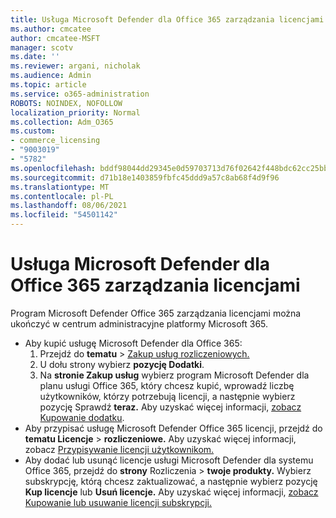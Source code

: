 ```yaml
---
title: Usługa Microsoft Defender dla Office 365 zarządzania licencjami
ms.author: cmcatee
author: cmcatee-MSFT
manager: scotv
ms.date: ''
ms.reviewer: argani, nicholak
ms.audience: Admin
ms.topic: article
ms.service: o365-administration
ROBOTS: NOINDEX, NOFOLLOW
localization_priority: Normal
ms.collection: Adm_O365
ms.custom:
- commerce_licensing
- "9003019"
- "5782"
ms.openlocfilehash: bddf98044dd29345e0d59703713d76f02642f448bdc62cc25bb356933d524f21
ms.sourcegitcommit: d71b18e1403859fbfc45ddd9a57c8ab68f4d9f96
ms.translationtype: MT
ms.contentlocale: pl-PL
ms.lasthandoff: 08/06/2021
ms.locfileid: "54501142"
---
```

# <a name="microsoft-defender-for-office-365-license-management"></a>Usługa Microsoft Defender dla Office 365 zarządzania licencjami

Program Microsoft Defender Office 365 zarządzania licencjami można ukończyć w centrum administracyjne platformy Microsoft 365.

- Aby kupić usługę Microsoft Defender dla Office 365:
    1. Przejdź do **tematu**  >  [Zakup usług rozliczeniowych.](https://go.microsoft.com/fwlink/p/?linkid=868433)
    2. U dołu strony wybierz **pozycję Dodatki**.
    3. Na **stronie Zakup usług** wybierz program Microsoft Defender dla planu usługi Office 365, który chcesz kupić, wprowadź liczbę użytkowników, którzy potrzebują licencji, a następnie wybierz pozycję Sprawdź **teraz.** Aby uzyskać więcej informacji, [zobacz Kupowanie dodatku](/microsoft-365/commerce/buy-or-edit-an-add-on).
- Aby przypisać usługę Microsoft Defender Office 365 licencji, przejdź do **tematu Licencje**  >  **rozliczeniowe.** Aby uzyskać więcej informacji, zobacz [Przypisywanie licencji użytkownikom.](/microsoft-365/admin/manage/assign-licenses-to-users)
- Aby dodać lub usunąć licencje usługi Microsoft Defender dla systemu Office 365, przejdź do **strony** Rozliczenia  >  **twoje produkty.** Wybierz subskrypcję, którą chcesz zaktualizować, a następnie wybierz pozycję **Kup licencje** lub **Usuń licencje.** Aby uzyskać więcej informacji, [zobacz Kupowanie lub usuwanie licencji subskrypcji.](/microsoft-365/commerce/licenses/buy-licenses)